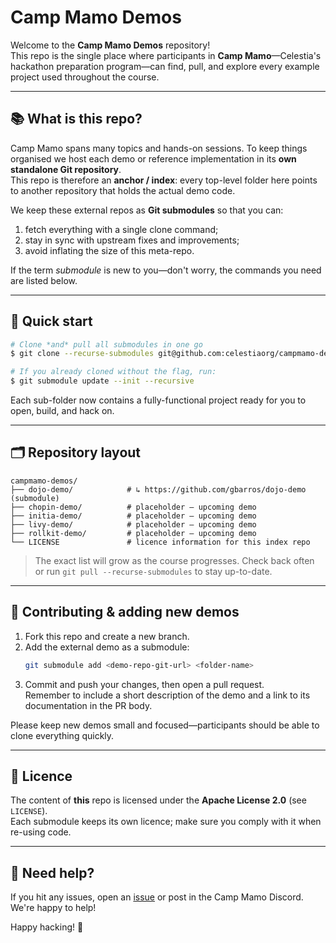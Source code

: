 # Camp Mamo Demos

Welcome to the **Camp Mamo Demos** repository!  
This repo is the single place where participants in **Camp Mamo**—Celestia's hackathon preparation program—can find, pull, and explore every example project used throughout the course.

---

## 📚 What is this repo?
Camp Mamo spans many topics and hands-on sessions. To keep things organised we host each demo or reference implementation in its **own standalone Git repository**.  
This repo is therefore an **anchor / index**: every top-level folder here points to another repository that holds the actual demo code.

We keep these external repos as **Git submodules** so that you can:
1. fetch everything with a single clone command;
2. stay in sync with upstream fixes and improvements;
3. avoid inflating the size of this meta-repo.

If the term *submodule* is new to you—don't worry, the commands you need are listed below.

---

## 🚀 Quick start
```bash
# Clone *and* pull all submodules in one go
$ git clone --recurse-submodules git@github.com:celestiaorg/campmamo-demos.git

# If you already cloned without the flag, run:
$ git submodule update --init --recursive
```
Each sub-folder now contains a fully-functional project ready for you to open, build, and hack on.

---

## 🗂️ Repository layout
```
campmamo-demos/
├── dojo-demo/            # ↳ https://github.com/gbarros/dojo-demo (submodule)
├── chopin-demo/          # placeholder – upcoming demo
├── initia-demo/          # placeholder – upcoming demo
├── livy-demo/            # placeholder – upcoming demo
├── rollkit-demo/         # placeholder – upcoming demo
└── LICENSE               # licence information for this index repo
```
> The exact list will grow as the course progresses. Check back often or run `git pull --recurse-submodules` to stay up-to-date.

---

## 🤝 Contributing & adding new demos
1. Fork this repo and create a new branch.
2. Add the external demo as a submodule:
   ```bash
   git submodule add <demo-repo-git-url> <folder-name>
   ```
3. Commit and push your changes, then open a pull request.  
   Remember to include a short description of the demo and a link to its documentation in the PR body.

Please keep new demos small and focused—participants should be able to clone everything quickly.

---

## 📄 Licence
The content of **this** repo is licensed under the **Apache License 2.0** (see `LICENSE`).  
Each submodule keeps its own licence; make sure you comply with it when re-using code.

---

## 🙋 Need help?
If you hit any issues, open an [issue](https://github.com/celestiaorg/campmamo-demos/issues) or post in the Camp Mamo Discord. We're happy to help!

Happy hacking! 🚀 